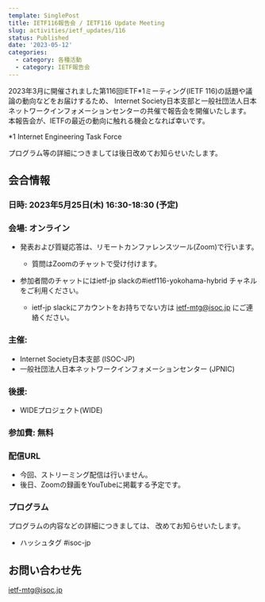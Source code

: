 ```yaml
---
template: SinglePost
title: IETF116報告会 / IETF116 Update Meeting
slug: activities/ietf_updates/116
status: Published
date: '2023-05-12'
categories:
  - category: 各種活動
  - category: IETF報告会
---
```


2023年3月に開催されました第116回IETF*1ミーティング(IETF 116)の話題や議論の動向などをお届けするため、 Internet Society日本支部と一般社団法人日本ネットワークインフォメーションセンターの共催で報告会を開催いたします。 本報告会が、IETFの最近の動向に触れる機会となれば幸いです。 

*1 Internet Engineering Task Force

プログラム等の詳細につきましては後日改めてお知らせいたします。 

## 会合情報


### 日時: 2023年5月25日(木) 16:30-18:30 (予定)


### 会場: オンライン

*  発表および質疑応答は、リモートカンファレンスツール(Zoom)で行います。
   * 質問はZoomのチャットで受け付けます。

* 参加者間のチャットにはietf-jp slackの#ietf116-yokohama-hybrid チャネルをご利用ください。
   * ietf-jp slackにアカウントをお持ちでない方は ietf-mtg@isoc.jp にご連絡ください。


### 主催:
*  Internet Society日本支部 (ISOC-JP)
*  一般社団法人日本ネットワークインフォメーションセンター (JPNIC) 


### 後援:
*  WIDEプロジェクト(WIDE)


### 参加費: 無料


### 配信URL
*  今回、ストリーミング配信は行いません。
*  後日、Zoomの録画をYouTubeに掲載する予定です。

### プログラム

プログラムの内容などの詳細につきましては、 改めてお知らせいたします。 

* ハッシュタグ  #isoc-jp

## お問い合わせ先
ietf-mtg@isoc.jp
